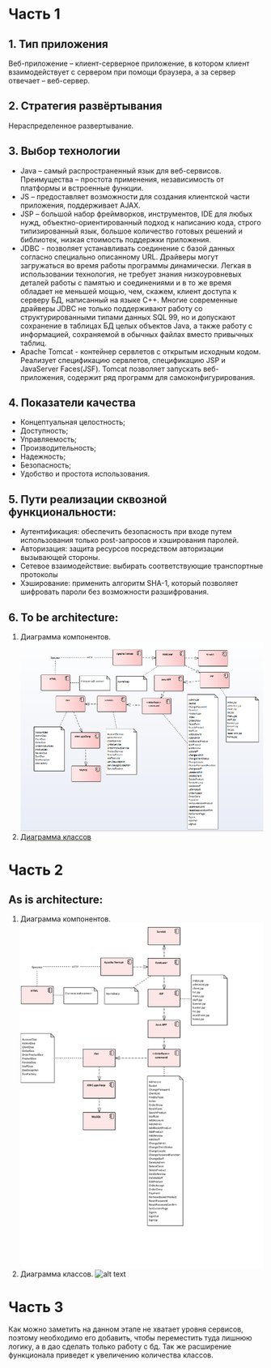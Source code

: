 ﻿# Часть 1
## 1.	Тип приложения
Веб-приложение – клиент-серверное приложение, в котором клиент взаимодействует с сервером при помощи браузера, а за сервер отвечает – веб-сервер.
## 2.	Стратегия развёртывания 
Нераспределенное развертывание.
## 3. Выбор технологии
  - Java – самый распространенный язык для веб-сервисов. Преимущества – простота применения, независимость от платформы и встроенные функции.
  - JS – предоставляет возможности для создания клиентской части приложения, поддерживает AJAX.
  - JSP – большой набор фреймворков, инструментов, IDE для любых нужд, объектно-ориентированный подход к написанию кода, строго типизированный язык, большое количество готовых решений и библиотек, низкая стоимость поддержки приложения.
  - JDBC - позволяет устанавливать соединение с базой данных согласно специально описанному URL. Драйверы могут загружаться во время работы программы динамически. Легкая в использовании технология, не требует знания низкоуровневых деталей работы с памятью и соединениями и в то же время обладает не меньшей мощью, чем, скажем, клиент доступа к серверу БД, написанный на языке C++. Многие современные драйверы JDBC не только поддерживают работу со структурированными типами данных SQL 99, но и допускают сохранение в таблицах БД целых объектов Java, а также работу с информацией, сохраняемой в обычных файлах вместо привычных таблиц.
  - Apache Tomcat - контейнер сервлетов с открытым исходным кодом. Реализует спецификацию сервлетов, спецификацию JSP и JavaServer Faces(JSF). Tomcat позволяет запускать веб-приложения, содержит ряд программ для самоконфигурирования.
## 4. Показатели качества
  - Концептуальная целостность;
  - Доступность;
  - Управляемость;
  - Производительность;
  - Надежность;
  - Безопасность;
  - Удобство и простота использования.
## 5.  Пути реализации сквозной функциональности: 
  - Аутентификация: обеспечить безопасность при входе путем использования только post-запросов и хэширования паролей.
  - Авторизация: защита ресурсов посредством авторизации вызывающей стороны.
  - Сетевое взаимодействие: выбирать соответствующие транспортные протоколы
  - Хэширование: применить алгоритм SHA-1, который позволяет шифровать пароли без возможности разшифрования.
 ## 6. To be architecture:
 1. Диаграмма компонентов.
![alt text](https://github.com/UladzislauVintsarevich550502/Cozy-corner/blob/master/docs/uml/to_be.png)
2. [Диаграмма классов](https://github.com/UladzislauVintsarevich550502/Cozy-corner/blob/master/docs/uml/to_be_cd.pdf)
 # Часть 2
 ## As is architecture:
 1. Диаграмма компонентов.
 ![alt text](https://github.com/UladzislauVintsarevich550502/Cozy-corner/blob/master/docs/uml/as_is.jpg)
 2. Диаграмма классов.
 ![alt text](https://github.com/UladzislauVintsarevich550502/Cozy-corner/blob/master/docs/uml/cd.png)
 # Часть 3
  Как можно заметить на данном этапе не хватает уровня сервисов, поэтому необходимо его добавить, чтобы переместить
туда лишнюю логику, а в дао сделать только работу с бд. Так же расширение функционала приведет к увеличению количества 
классов.  
